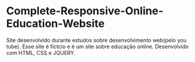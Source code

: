 # Complete-Responsive-Online-Education-Website

Site desenvolvido durante estudos sobre desenvolvimento web(pelo you tube). Esse site é fictcío e é um site sobre educação online.
Desenvolvido com HTML, CSS e JQUERY.
